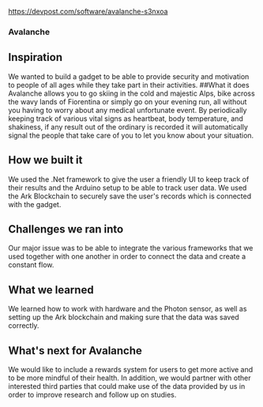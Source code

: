 https://devpost.com/software/avalanche-s3nxoa
### Avalanche
## Inspiration
We wanted to build a gadget to be able to provide security and motivation to people of all ages while they take part in their activities.
##What it does
Avalanche allows you to go skiing in the cold and majestic Alps, bike across the wavy lands of Fiorentina or simply go on your evening run, all without you having to worry about any medical unfortunate event. By periodically keeping track of various vital signs as heartbeat, body temperature, and shakiness, if any result out of the ordinary is recorded it will automatically signal the people that take care of you to let you know about your situation.
## How we built it
We used the .Net framework to give the user a friendly UI to keep track of their results and the Arduino setup to be able to track user data. We used the Ark Blockchain to securely save the user's records which is connected with the gadget.
## Challenges we ran into
Our major issue was to be able to integrate the various frameworks that we used together with one another in order to connect the data and create a constant flow.
## What we learned
We learned how to work with hardware and the Photon sensor, as well as setting up the Ark blockchain and making sure that the data was saved correctly.
## What's next for Avalanche
We would like to include a rewards system for users to get more active and to be more mindful of their health. In addition, we would partner with other interested third parties that could make use of the data provided by us in order to improve research and follow up on studies.

